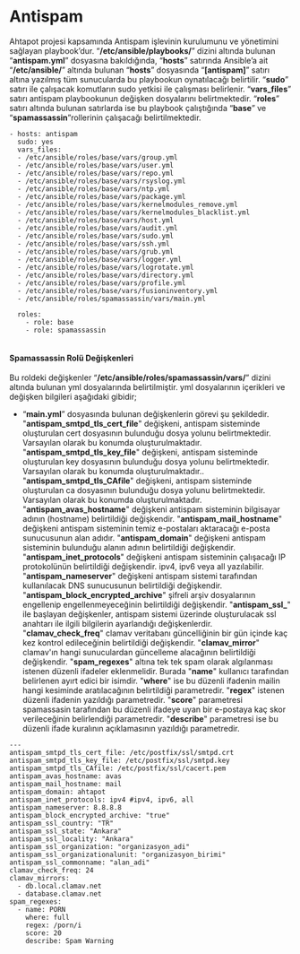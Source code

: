﻿# Antispam
Ahtapot projesi kapsamında Antispam işlevinin kurulumunu ve yönetimini sağlayan playbook’dur. “**/etc/ansible/playbooks/**” dizini altında bulunan “**antispam.yml**” dosyasına bakıldığında, “**hosts**” satırında Ansible’a ait “**/etc/ansible/**” altında bulunan “**hosts**” dosyasında “**[antispam]**” satırı altına yazılmış tüm sunucularda bu playbookun oynatılacağı belirtilir. “**sudo**” satırı ile çalışacak komutların sudo yetkisi ile çalışması belirlenir. “**vars_files**” satırı antispam playbookunun değişken dosyalarını belirtmektedir. “**roles**” satırı altında bulunan satırlarda ise bu playbook çalıştığında “**base**” ve “**spamassassin**”rollerinin çalışacağı belirtilmektedir.


```
- hosts: antispam
  sudo: yes
  vars_files:
  - /etc/ansible/roles/base/vars/group.yml
  - /etc/ansible/roles/base/vars/user.yml
  - /etc/ansible/roles/base/vars/repo.yml
  - /etc/ansible/roles/base/vars/rsyslog.yml
  - /etc/ansible/roles/base/vars/ntp.yml
  - /etc/ansible/roles/base/vars/package.yml
  - /etc/ansible/roles/base/vars/kernelmodules_remove.yml
  - /etc/ansible/roles/base/vars/kernelmodules_blacklist.yml
  - /etc/ansible/roles/base/vars/host.yml
  - /etc/ansible/roles/base/vars/audit.yml
  - /etc/ansible/roles/base/vars/sudo.yml
  - /etc/ansible/roles/base/vars/ssh.yml
  - /etc/ansible/roles/base/vars/grub.yml
  - /etc/ansible/roles/base/vars/logger.yml
  - /etc/ansible/roles/base/vars/logrotate.yml
  - /etc/ansible/roles/base/vars/directory.yml
  - /etc/ansible/roles/base/vars/profile.yml
  - /etc/ansible/roles/base/vars/fusioninventory.yml
  - /etc/ansible/roles/spamassassin/vars/main.yml

  roles:
    - role: base
    - role: spamassassin


```

#### Spamassassin Rolü Değişkenleri
Bu roldeki değişkenler “**/etc/ansible/roles/spamassassin/vars/**” dizini altında bulunan yml dosyalarında belirtilmiştir. yml dosyalarının içerikleri ve değişken bilgileri aşağıdaki gibidir;


-   “**main.yml**” dosyasında bulunan değişkenlerin görevi şu şekildedir. "**antispam_smtpd_tls_cert_file**" değişkeni, antispam sisteminde oluşturulan cert dosyasının bulunduğu dosya yolunu belirtmektedir. Varsayılan olarak bu konumda oluşturulmaktadır. "**antispam_smtpd_tls_key_file**" değişkeni, antispam sisteminde oluşturulan key dosyasının bulunduğu dosya yolunu belirtmektedir. Varsayılan olarak bu konumda oluşturulmaktadır.. "**antispam_smtpd_tls_CAfile**" değişkeni, antispam sisteminde oluşturulan ca dosyasının bulunduğu dosya yolunu belirtmektedir. Varsayılan olarak bu konumda oluşturulmaktadır. "**antispam_avas_hostname**" değişkeni antispam sisteminin bilgisayar adının (hostname) belirtildiği değişkendir. "**antispam_mail_hostname**" değişkeni antispam sisteminin temiz e-postaları aktaracağı e-posta sunucusunun alan adıdır. "**antispam_domain**" değişkeni antispam sisteminin bulunduğu alanın adının belirtildiği değişkendir.  "**antispam_inet_protocols**" değişkeni antispam sisteminin çalışacağı IP protokolünün belirtildiği değişkendir. ipv4, ipv6 veya all yazılabilir. "**antispam_nameserver**" değişkeni antispam sistemi tarafından kullanılacak DNS sunucusunun belirtildiği değişkendir. "**antispam_block_encrypted_archive**" şifreli arşiv dosyalarının engellenip engellenmeyeceğinin belirtildiği değişkendir. "**antispam_ssl_**" ile başlayan değişkenler, antispam sistemi üzerinde oluşturulacak ssl anahtarı ile ilgili bilgilerin ayarlandığı değişkenlerdir. "**clamav_check_freq**" clamav veritabanı güncelliğinin bir gün içinde kaç kez kontrol edileceğinin belirtildiği değişkendir. "**clamav_mirror**" clamav'ın hangi sunuculardan güncelleme alacağının belirtildiği değişkendir. "**spam_regexes**" altına tek tek spam olarak algılanması istenen düzenli ifadeler eklenmelidir. Burada "**name**" kullanıcı tarafından belirlenen ayırt edici bir isimdir. "**where**" ise bu düzenli ifadenin mailin hangi kesiminde aratılacağının belirtildiği parametredir. "**regex**" istenen düzenli ifadenin yazıldığı parametredir. "**score**" parametresi spamassasin tarafından bu düzenli ifadeye uyan bir e-postaya kaç skor verileceğinin belirlendiği parametredir. "**describe**" parametresi ise bu düzenli ifade kuralının açıklamasının yazıldığı parametredir.

```
---
antispam_smtpd_tls_cert_file: /etc/postfix/ssl/smtpd.crt
antispam_smtpd_tls_key_file: /etc/postfix/ssl/smtpd.key
antispam_smtpd_tls_CAfile: /etc/postfix/ssl/cacert.pem
antispam_avas_hostname: avas
antispam_mail_hostname: mail
antispam_domain: ahtapot
antispam_inet_protocols: ipv4 #ipv4, ipv6, all
antispam_nameserver: 8.8.8.8
antispam_block_encrypted_archive: "true"
antispam_ssl_country: "TR"
antispam_ssl_state: "Ankara"
antispam_ssl_locality: "Ankara"
antispam_ssl_organization: "organizasyon_adi"
antispam_ssl_organizationalunit: "organizasyon_birimi"
antispam_ssl_commonname: "alan_adi"
clamav_check_freq: 24
clamav_mirrors:
  - db.local.clamav.net
  - database.clamav.net
spam_regexes:
  - name: PORN
    where: full
    regex: /porn/i
    score: 20
    describe: Spam Warning
```

